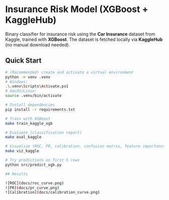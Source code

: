 # Insurance Risk Model (XGBoost + KaggleHub)

Binary classifier for insurance risk using the **Car Insurance** dataset from Kaggle, trained with **XGBoost**.
The dataset is fetched locally via **KaggleHub** (no manual download needed).

## Quick Start

```bash
# (Recommended) create and activate a virtual environment
python -m venv .venv
# Windows:
.\.venv\Scripts\Activate.ps1
# macOS/Linux:
source .venv/bin/activate

# Install dependencies
pip install -r requirements.txt

# Train with XGBoost
make train_kaggle_xgb

# Evaluate (classification report)
make eval_kaggle

# Visualize (ROC, PR, calibration, confusion matrix, feature importance, lift/gain)
make viz_kaggle

# Try predictions on first 5 rows
python src/predict_xgb.py

## Results

![ROC](docs/roc_curve.png)
![PR](docs/pr_curve.png)
![Calibration](docs/calibration_curve.png)
